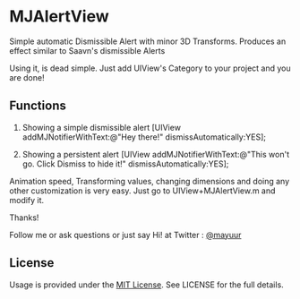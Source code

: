 # MJAlertView
Simple automatic Dismissible Alert with minor 3D Transforms. Produces an effect similar to Saavn's dismissible Alerts

Using it, is dead simple. Just add UIView's Category to your project and you are done!

## Functions

1. Showing a simple dismissible alert 
        [UIView addMJNotifierWithText:@"Hey there!" dismissAutomatically:YES];

2. Showing a persistent alert
        [UIView addMJNotifierWithText:@"This won't go. Click Dismiss to hide it!" dismissAutomatically:YES];

Animation speed, Transforming values, changing dimensions and doing any other customization is very easy. Just go to UIView+MJAlertView.m and modify it. 


Thanks!

Follow me or ask questions or just say Hi! at Twitter : <a href="https://twitter.com/mayuur" target="_blank">@mayuur</a>

## License

Usage is provided under the [MIT License](http://opensource.org/licenses/mit-license.php).  See LICENSE for the full details.
